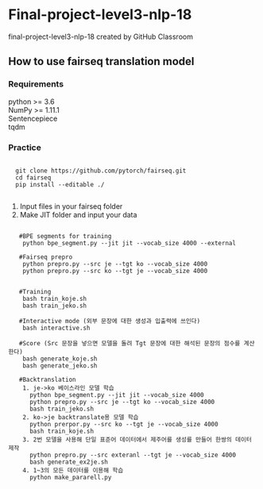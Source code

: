 # Final-project-level3-nlp-18
  final-project-level3-nlp-18 created by GitHub Classroom


## How to use fairseq translation model

### Requirements 
  python >= 3.6  
  NumPy >= 1.11.1    
  Sentencepiece   
  tqdm   
### Practice
  <pre><code>
  git clone https://github.com/pytorch/fairseq.git
  cd fairseq
  pip install --editable ./ 
 </pre></code>
  1. Input files in your fairseq folder
  2. Make JIT folder and input your data 

   <pre><code>
   #BPE segments for training
    python bpe_segment.py --jit jit --vocab_size 4000 --external 
    
   #Fairseq prepro
    python prepro.py --src je --tgt ko --vocab_size 4000
    python prepro.py --src ko --tgt je --vocab_size 4000
    
    
   #Training
    bash train_koje.sh
    bash train_jeko.sh
    
   #Interactive mode (외부 문장에 대한 생성과 입출력에 쓰인다)
    bash interactive.sh
    
   #Score (Src 문장을 넣으면 모델을 돌려 Tgt 문장에 대한 해석된 문장의 점수를 계산한다)
    bash generate_koje.sh
    bash generate_jeko.sh
   
   #Backtranslation
    1. je->ko 베이스라인 모델 학습
      python bpe_segment.py --jit jit --vocab_size 4000
      python prepro.py --src je --tgt ko --vocab_size 4000
      bash train_jeko.sh
    2. ko->je backtranslate용 모델 학습
      python prerpor.py --src ko --tgt je --vocab_size 4000
      bash train_koje.sh
    3. 2번 모델을 사용해 단일 표준어 데이터에서 제주어를 생성를 만들어 한쌍의 데이터 제작
      python prepro.py --src exteranl --tgt je --vocab_size 4000
      bash generate_ex2je.sh
    4. 1~3의 모든 데이터를 이용해 학습
      python make_pararell.py
    
  
  </pre></code>
